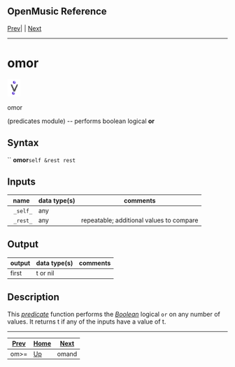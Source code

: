 OpenMusic Reference  
---  
[Prev](omgreaterorequal)| | [Next](omand)  
  
* * *

# omor

![](figures/functions/predicates/omor.png)

  
  
omor  
  
(predicates module) \-- performs boolean logical **or**  

## Syntax

`` **omor**` self &rest rest `

## Inputs

name| data type(s)| comments  
---|---|---  
` _self_`|  any|  
` _rest_`|  any| repeatable; additional values to compare  
  
## Output

output| data type(s)| comments  
---|---|---  
first| t or nil|  
  
## Description

This [_predicate_](glossary#PREDICATE) function performs the
[_Boolean_](glossary#BOOLEAN) logical `or` on any number of values. It
returns t if any of the inputs have a value of t.

* * *

[Prev](omgreaterorequal)| [Home](index)| [Next](omand)  
---|---|---  
om>=| [Up](funcref.main)| omand

